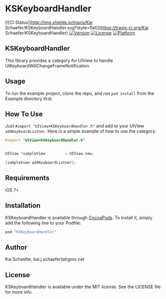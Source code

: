 # KSKeyboardHandler

[![CI Status](http://img.shields.io/travis/Kai Schaefer/KSKeyboardHandler.svg?style=flat)](https://travis-ci.org/Kai Schaefer/KSKeyboardHandler)
[![Version](https://img.shields.io/cocoapods/v/KSKeyboardHandler.svg?style=flat)](http://cocoapods.org/pods/KSKeyboardHandler)
[![License](https://img.shields.io/cocoapods/l/KSKeyboardHandler.svg?style=flat)](http://cocoapods.org/pods/KSKeyboardHandler)
[![Platform](https://img.shields.io/cocoapods/p/KSKeyboardHandler.svg?style=flat)](http://cocoapods.org/pods/KSKeyboardHandler)

## KSKeyboardHandler

This library provides a category for UIView to handle UIKeyboardWillChangeFrameNotification.

## Usage

To run the example project, clone the repo, and run `pod install` from the Example directory first.

## How To Use

Just `#import "UIView+KSKeyboardHandler.h"` and add to your UIView `addKeyboardListner`.
Here is a simple example of how to use the category:

```objective-c
#import "UIView+KSKeyboardHandler.h"


UIView *sampleView         = UIView.new;    

[sampleView addKeyboardListner];

```

## Requirements
iOS 7+

## Installation

KSKeyboardHandler is available through [CocoaPods](http://cocoapods.org). To install
it, simply add the following line to your Podfile:

```ruby
pod "KSKeyboardHandler"
```

## Author

Kai Schaefer, kai.j.schaefer(at)gmx.net

## License

KSKeyboardHandler is available under the MIT license. See the LICENSE file for more info.
